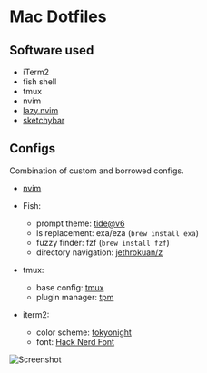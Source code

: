 # Mac Dotfiles

## Software used

- iTerm2
- fish shell
- tmux
- nvim
- [lazy.nvim](github.com/folke/lazy.nvim)
- [sketchybar](https://github.com/FelixKratz/SketchyBar)

## Configs

Combination of custom and borrowed configs.

- [nvim](https://github.com/craftzdog/doftiles-public)

- Fish:

  - prompt theme: [tide@v6](github.com/IlanCosman/tide)
  - ls replacement: exa/eza (`brew install exa`)
  - fuzzy finder: fzf (`brew install fzf`)
  - directory navigation: [jethrokuan/z](github.com/jethrokuan/z)

- tmux:

  - base config: [tmux](https://github.com/craftzdog/dotfiles-public/tree/master/.config/tmux)
  - plugin manager: [tpm](github.com/tmux-plugins/tpm)

- iterm2:
  - color scheme: [tokyonight](https://github.com/folke/tokyonight.nvim/blob/main/extras/iterm/tokyonight_storm.itermcolors)
  - font: [Hack Nerd Font](https://github.com/ryanoasis/nerd-fonts)

![Screenshot](images/march2024.png)
